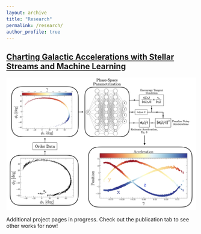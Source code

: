 ```yaml
---
layout: archive
title: "Research"
permalink: /research/
author_profile: true
---
```


## [Charting Galactic Accelerations with Stellar Streams and Machine Learning](https://jnibauer.github.io/publication/charting_acc_streams)

<img src="../images/foo-bar-identity-th.jpg" alt="drawing" width="800"/>

Additional project pages in progress. Check out the publication tab to see other works for now!
